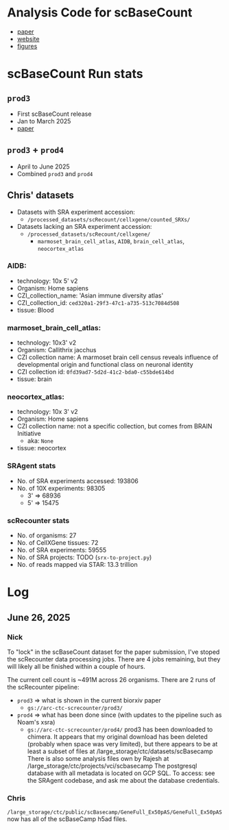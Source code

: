 Analysis Code for scBaseCount
=============================

* [paper](https://www.biorxiv.org/content/10.1101/2025.02.27.640494v2)
* [website](https://arcinstitute.org/tools/virtualcellatlas)
* [figures](https://www.dropbox.com/scl/fo/60fdemdmbgoowo3equfb4/AP-8vF9IN2cD0oCwyVFnqGw?dl=0&e=1&rlkey=a9bunjscbdmgr1sslg2vaubvs)


# scBaseCount Run stats 

## `prod3` 

* First scBaseCount release
* Jan to March 2025 
* [paper](https://www.biorxiv.org/content/10.1101/2025.02.27.640494v2)

## `prod3`  + `prod4`

* April to June 2025
* Combined `prod3` and `prod4`

## Chris' datasets

* Datasets with SRA experiment accession:
  * `/processed_datasets/scRecount/cellxgene/counted_SRXs/`
* Datasets lacking an SRA experiment accession:
  * `/processed_datasets/scRecount/cellxgene/`
    * `marmoset_brain_cell_atlas`, `AIDB`, `brain_cell_atlas`, `neocortex_atlas`


### AIDB:
* technology: 10x 5' v2
* Organism: Home sapiens
* CZI_collection_name: 'Asian immune diversity atlas'
* CZI_collection_id: `ced320a1-29f3-47c1-a735-513c7084d508`
* tissue: Blood

### marmoset_brain_cell_atlas:
* technology: 10x3' v2
* Organism: Callithrix jacchus
* CZI collection name: A marmoset brain cell census reveals influence of developmental origin and functional class on neuronal identity
* CZI collection id: `0fd39ad7-5d2d-41c2-bda0-c55bde614bd`
* tissue: brain

### neocortex_atlas:
* technology: 10x 3' v2
* Organism: Home sapiens
* CZI collection name: not a specific collection, but comes from BRAIN Initiative
  * aka: `None`
* tissue: neocortex



### SRAgent stats

* No. of SRA experiments accessed: 193806
* No. of 10X experiments: 98305
  * 3' => 68936
  * 5' => 15475

### scRecounter stats

* No. of organisms: 27
* No. of CellXGene tissues: 72
* No. of SRA experiments: 59555
* No. of SRA projects: TODO (`srx-to-project.py`)
* No. of reads mapped via STAR: 13.3 trillion


# Log

## June 26, 2025

### Nick

To "lock" in the scBaseCount dataset for the paper submission, I've stoped the scRecounter data processing jobs.
There are 4 jobs remaining, but they will likely all be finished within a couple of hours.

The current cell count is ~491M across 26 organisms.
There are 2 runs of the scRecounter pipeline:
  * `prod3` => what is shown in the current biorxiv paper
    * `gs://arc-ctc-screcounter/prod3/`
  * `prod4` => what has been done since (with updates to the pipeline such as Noam's xsra)
    * `gs://arc-ctc-screcounter/prod4/`
prod3 has been downloaded to chimera. It appears that my original download has been deleted (probably when space was very limited), but there appears to be at least a subset of files at /large_storage/ctc/datasets/scBasecamp
There is also some analysis files own by Rajesh at /large_storage/ctc/projects/vci/scbasecamp
The postgresql database with all metadata is located on GCP SQL. To access: see the SRAgent codebase, and ask me about the database credentials.

### Chris

`/large_storage/ctc/public/scBasecamp/GeneFull_Ex50pAS/GeneFull_Ex50pAS` now has all of the scBaseCamp h5ad files.








